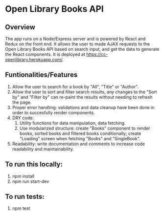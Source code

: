 # Open Library Books API

## Overview

The app runs on a Node/Express server and is powered by React and Redux on the front end. It allows the user to made AJAX requests to the Open Library Books API based on search input, and get the data to generate the React components. It is deployed at https://cc-openlibrary.herokuapp.com/.

## Funtionalities/Features

1. Allow the user to search for a book by "All", "Title" or "Author".
2. Allow the user to sort and filter search results, any changes to the "Sort by" and "Filter by" can re-paint the results without needing to refresh the page.
3. Proper error handling: validations and data cleanup have been done in order to succesfully render components.
4. DRY code: 
    1. Utility functions for data manipulation, data fetching. 
    2. Use modularized structure: create "Books" component to render books, sorted books and filtered books conditionally; create "Loading" screen when fetching "Books" and "SingleBook".
5. Readability: write documentation and comments to increase code readability and maintainability.


## To run this locally:
1. npm install 
2. npm run start-dev

## To run tests:
1. npm test

